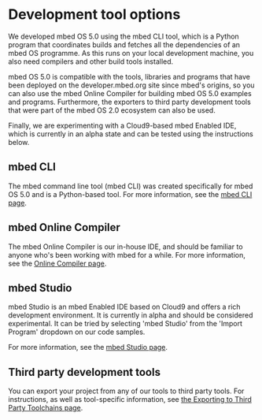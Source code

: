 # Development tool options

We developed mbed OS 5.0 using the mbed CLI tool, which is a Python program that coordinates builds and fetches all the dependencies of an mbed OS programme. As this runs on your local development machine, you also need compilers and other build tools installed.

mbed OS 5.0 is compatible with the tools, libraries and programs that have been deployed on the developer.mbed.org site since mbed's origins, so you can also use the mbed Online Compiler for building mbed OS 5.0 examples and programs. Furthermore, the exporters to third party development tools that were part of the mbed OS 2.0 ecosystem can also be used.

Finally, we are experimenting with a Cloud9-based mbed Enabled IDE, which is currently in an alpha state and can be tested using the instructions below.

## mbed CLI

The mbed command line tool (mbed CLI) was created specifically for mbed OS 5.0 and is a Python-based tool. For more information, see the [mbed CLI page](cli.md).

## mbed Online Compiler

The mbed Online Compiler is our in-house IDE, and should be familiar to anyone who's been working with mbed for a while. For more information, see the [Online Compiler page](online_comp.md).

## mbed Studio

mbed Studio is an mbed Enabled IDE based on Cloud9 and offers a rich development environment. It is currently in alpha and should be considered experimental. It can be tried by selecting 'mbed Studio' from the 'Import Program' dropdown on our code samples.

For more information, see the [mbed Studio page](studio.md).

## Third party development tools

You can export your project from any of our tools to third party tools. For instructions, as well as tool-specific information, see [the Exporting to Third Party Toolchains page](third_party.md).
